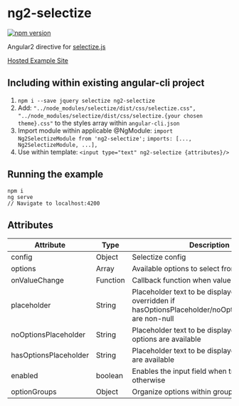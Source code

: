 # ng2-selectize

[![npm version](https://badge.fury.io/js/ng2-selectize.svg)](https://badge.fury.io/js/ng2-selectize)

Angular2 directive for [selectize.js](https://selectize.github.io/selectize.js/)

[Hosted Example Site](http://nicholasazar.github.io/)

## Including within existing angular-cli project

1. `npm i --save jquery selectize ng2-selectize`
2. Add:
    `"../node_modules/selectize/dist/css/selectize.css",`
    `"../node_modules/selectize/dist/css/selectize.{your chosen theme}.css"`
    to the styles array within `angular-cli.json`
3. Import module within applicable @NgModule:
   `import Ng2SelectizeModule from 'ng2-selectize';`
   `imports: [..., Ng2SelectizeModule, ...],`
4. Use within template: `<input type="text" ng2-selectize {attributes}/>`
 
## Running the example
 ```
 npm i
 ng serve
 // Navigate to localhost:4200
 ```
 
## Attributes
| Attribute | Type | Description | Implemented |
| --- | --- | --- | --- |
| config | Object | Selectize config | Yes |
| options | Array | Available options to select from | Yes |
| onValueChange | Function | Callback function when value changes | Yes |
| placeholder | String | Placeholder text to be displayed. Is overridden if hasOptionsPlaceholder/noOptionsPlaceholder are non-null | Yes |
| noOptionsPlaceholder | String | Placeholder text to be displayed when no options are available | Yes |
| hasOptionsPlaceholder | String | Placeholder text to be displayed when options are available | Yes |
| enabled | boolean | Enables the input field when true, disabled otherwise | Yes |
| optionGroups | Object | Organize options within groups | Yes |